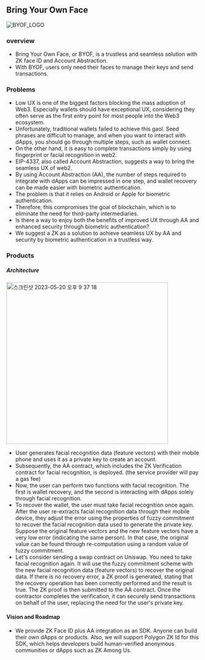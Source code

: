 ## Bring Your Own Face
![BYOF_LOGO](https://github.com/glitch-hackathon-2023/.github/assets/63194399/70c669e2-8e0c-4545-b688-616cb1367e09)

### overview
* Bring Your Own Face, or BYOF, is a trustless and seamless solution with ZK face ID and Account Abstraction.
* With BYOF, users only need their faces to manage their keys and send transactions.

### Problems
- Low UX is one of the biggest factors blocking the mass adoption of Web3. Especially wallets should have exceptional UX, considering they often serve as the first entry point for most people into the Web3 ecosystem.
- Unfortunately, traditional wallets failed to achieve this gaol. Seed phrases are difficult to manage, and when you want to interact with dApps, you should go through multiple steps, such as wallet connect.
- On the other hand, it is easy to complete transactions simply by using fingerprint or facial recognition in web2.
- EIP-4337, also called Account Abstraction, suggests a way to bring the seamless UX of web2.
- By using Account Abstraction (AA), the number of steps required to integrate with dApps can be impressed in one step, and wallet recovery can be made easier with biometric authentication.
- The problem is that it relies on Android or Apple for biometric authentication.
- Therefore, this compromises the goal of blockchain, which is to eliminate the need for third-party intermediaries.
- Is there a way to enjoy both the benefits of improved UX through AA and enhanced security through biometric authentication?
- We suggest a ZK as a solution to achieve seamless UX by AA and security by biometric authentication in a trustless way.

### Products
##### Architecture
<img width="422" alt="스크린샷 2023-05-20 오후 9 37 18" src="https://github.com/glitch-hackathon-2023/.github/assets/63194399/645529e3-bc23-4af7-bb94-44d2aff103c0">

- User generates facial recognition data (feature vectors) with their mobile phone and uses it as a private key to create an account.
- Subsequently, the AA contract, which includes the ZK Verification contract for facial recognition, is deployed. (the service provider will pay a gas fee)
- Now, the user can perform two functions with facial recognition. The first is wallet recovery, and the second is interacting with dApps solely through facial recognition.
- To recover the wallet, the user must take facial recognition once again. After the user re-extracts facial recognition data through their mobile device, they adjust the error using the properties of fuzzy commitment to recover the facial recognition data used to generate the private key. Suppose the original feature vectors and the new feature vectors have a very low error (indicating the same person). In that case, the original value can be found through re-computation using a random value of fuzzy commitment.
- Let's consider sending a swap contract on Uniswap. You need to take facial recognition again. It will use the fuzzy commitment scheme with the new facial recognition data (feature vectors) to recover the original data. If there is no recovery error, a ZK proof is generated, stating that the recovery operation has been correctly performed and the result is true. The ZK proof is then submitted to the AA contract. Once the contractor completes the verification, it can securely send transactions on behalf of the user, replacing the need for the user's private key.

#### Vision and Roadmap
* We provide ZK Face ID plus AA integration as an SDK. Anyone can build their own dApps or products. Also, we will support Polygon ZK Id for this SDK, which helps developers build human-verified anonymous communities or dApps such as ZK Among Us. 


